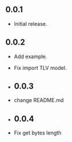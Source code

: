 ## 0.0.1

* Initial release.
## 0.0.2

* Add example.
* Fix import TLV model.
* ## 0.0.3

* change README.md
* ## 0.0.4

* Fix get bytes length